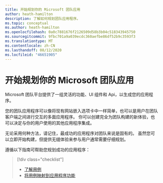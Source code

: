 ```yaml
---
title: 开始规划你的 Microsoft 团队应用
author: heath-hamilton
description: 了解如何规划团队应用程序。
ms.topic: conceptual
ms.author: heath-hamilton
ms.openlocfilehash: 0a0c7881676f2126509d58b3b04c518343945750
ms.sourcegitcommit: 9fbc701a9a039ecdc360aefbe86df52b9c3593f3
ms.translationtype: MT
ms.contentlocale: zh-CN
ms.lasthandoff: 08/12/2020
ms.locfileid: "46651905"
---
```

# <a name="start-planning-your-microsoft-teams-app"></a>开始规划你的 Microsoft 团队应用

Microsoft 团队平台提供了一组灵活的功能、UI 组件和 Api，以生成您的应用程序。

您的团队应用程序可以像将现有网站嵌入选项卡中一样简单，也可以是用户在团队客户端之间进行交互的多面应用程序。 你可以创建完全为团队构建的新体验，也可以决定与你的用户使用的其他应用程序集成。

无论采用何种方法，请记住，最成功的应用程序对团队来说是固有的。 虽然您可以立即开始构建，但提供无缝体验来参与用户通常需要仔细规划。

遵循以下指南可帮助您规划成功的应用程序：

> [!div class="checklist"]
>
> * [了解用例](../../concepts/design/understand-use-cases.md)
> * [将用例映射到应用程序功能](../../concepts/design/map-use-cases.md)
